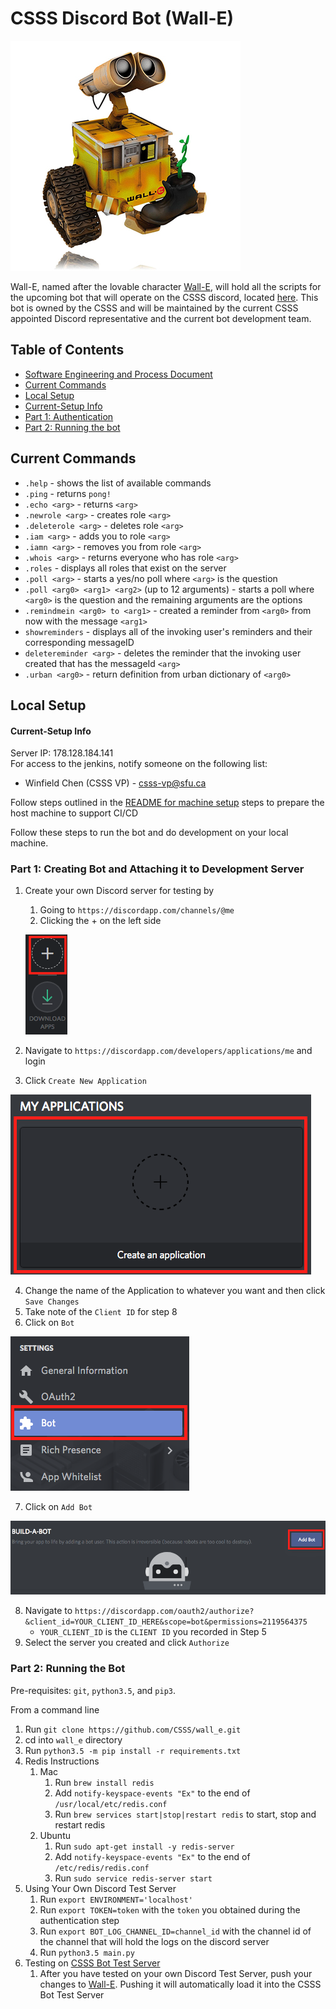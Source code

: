 # CSSS Discord Bot (Wall-E)  

![The One and Only, Lovable Wall-E](wall_e_pic.jpg) 

Wall-E, named after the lovable character [Wall-E](https://en.wikipedia.org/wiki/WALL-E), will hold all the scripts for the upcoming bot that will operate on the CSSS discord, located [here](https://discord.gg/Pf5Ncq3). This bot is owned by the CSSS and will be maintained by the current CSSS appointed Discord representative and the current bot development team. 


## Table of Contents
- [Software Engineering and Process Document](Software%20Engineering%20and%20Process%20Document)
- [Current Commands](#current-commands)  
- [Local Setup](#local-setup)  
- [Current-Setup Info](#current-setup-info)  
- [Part 1: Authentication](#part-1-authentication)  
- [Part 2: Running the bot](#part-2-running-the-bot)

## Current Commands

* `.help` - shows the list of available commands
* `.ping` - returns `pong!`
* `.echo <arg>` - returns `<arg>`
* `.newrole <arg>` - creates role `<arg>`
* `.deleterole <arg>` - deletes role `<arg>`
* `.iam <arg>` - adds you to role `<arg>`
* `.iamn <arg>` - removes you from role `<arg>`
* `.whois <arg>` - returns everyone who has role `<arg>`
* `.roles` - displays all roles that exist on the server
* `.poll <arg>` - starts a yes/no poll where `<arg>` is the question
* `.poll <arg0> <arg1> <arg2>` (up to 12 arguments) - starts a poll where `<arg0>` is the question and the remaining arguments are the options
* `.remindmein <arg0> to <arg1>` - created a reminder from `<arg0>` from now with the message `<arg1>`
* `showreminders` - displays all of the invoking user's reminders and their corresponding messageID
* `deletereminder <arg>` - deletes the reminder that the invoking user created that has the messageId `<arg>`
* `.urban <arg0>` - return definition from urban dictionary of `<arg0>`

## Local Setup

#### Current-Setup Info  
Server IP: 178.128.184.141    
For access to the jenkins, notify someone on the following list:  
* Winfield Chen (CSSS VP) - csss-vp@sfu.ca  

Follow steps outlined in the [README for machine setup](files_for_machine_setup) steps to prepare the host machine to support CI/CD

Follow these steps to run the bot and do development on your local machine.  

### Part 1: Creating Bot and Attaching it to Development Server

1. Create your own Discord server for testing by
   1. Going to `https://discordapp.com/channels/@me`
   2. Clicking the + on the left side 

   ![Creating Discord Development Server](README_files/create_development_server.png) 

2. Navigate to `https://discordapp.com/developers/applications/me` and login
3. Click `Create New Application` 

![Creating Discord Application](README_files/create_application.png) 

4. Change the name of the Application to whatever you want and then click `Save Changes`
5. Take note of the `Client ID` for step 8
6. Click on `Bot` 

![Click on Bot](README_files/click_on_bot.png) 

7. Click on `Add Bot` 

![Click on Add Bot](README_files/add_bot.png) 
 
8. Navigate to `https://discordapp.com/oauth2/authorize?&client_id=YOUR_CLIENT_ID_HERE&scope=bot&permissions=2119564375`
   * `YOUR_CLIENT_ID` is the `CLIENT ID` you recorded in Step 5
9. Select the server you created and click `Authorize`

### Part 2: Running the Bot

Pre-requisites: `git`, `python3.5`, and `pip3`.

From a command line
1. Run `git clone https://github.com/CSSS/wall_e.git`
1. cd into `wall_e` directory
1. Run `python3.5 -m pip install -r requirements.txt`
1. Redis Instructions
   1. Mac
      1. Run `brew install redis`
      1. Add `notify-keyspace-events "Ex"` to the end of `/usr/local/etc/redis.conf`
      1. Run `brew services start|stop|restart redis` to start, stop and restart redis
   1. Ubuntu
      1. Run `sudo apt-get install -y redis-server`
      1. Add `notify-keyspace-events "Ex"` to the end of `/etc/redis/redis.conf`
      1. Run `sudo service redis-server start`
1. Using Your Own Discord Test Server
   1. Run `export ENVIRONMENT='localhost'`
   1. Run `export TOKEN=token` with the `token` you obtained during the authentication step
   1. Run `export BOT_LOG_CHANNEL_ID=channel_id` with the channel id of the channel that will hold the logs on the discord server
   1. Run `python3.5 main.py`
1. Testing on [CSSS Bot Test Server](https://discord.gg/c3MPjY5)
   1. After you have tested on your own Discord Test Server, push your changes to [Wall-E](https://github.com/CSSS/wall_e). Pushing it will automatically load it into the CSSS Bot Test Server
